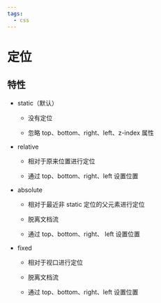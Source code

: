 ```yaml
---
tags:
  - css
---
```

# 定位

## 特性

- static（默认）

   - 没有定位

   - 忽略 top、bottom、right、left、z-index 属性

- relative

   - 相对于原来位置进行定位

   - 通过 top、bottom、right、left 设置位置

- absolute

   - 相对于最近非 static 定位的父元素进行定位

   - 脱离文档流

   - 通过 top、bottom、right、 left 设置位置

- fixed

   - 相对于视口进行定位

   - 脱离文档流

   - 通过 top、bottom、right、left 设置位置